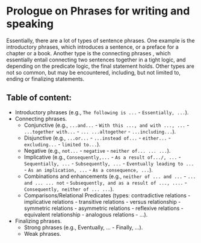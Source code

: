 # Prologue on Phrases for writing and speaking

Essentially, there are a lot of types of sentence phrases. One example is the introductory phrases, which introduces a sentence, or a preface for a chapter or a book. Another type is the connecting phrases , which essentially entail connecting two sentences together in a tight logic, and depending on the predicate logic, the final statement holds. Other types are not so common, but may be encountered, including, but not limited to, ending or finalizing statements.

## Table of content: 
* Introductory phrases (e.g., `The following is ...` - `Essentially, ...`).
* Connecting phrases.
  - Conjunctive (e.g., `...and...` - `With this ..., and with ..., ...` - `...together with...` - `... ...altogether` - `...including...`).
  - Disjunctive (e.g., `...or...` - `...instead of...` - `either...` - `excluding...` - `limited to...`).
  - Negative (e.g., `not...` - `negative` - `neither of... ... ...`).
  - Implicative (e.g., `Consequently,...` - `As a result of.../, ...` - `Sequentially, ...` - `Subsequently, ...` - `Eventually leading to ...` - `As an implication, ...` -  `As a consequence, ...`).
  - Combinations and enhancements (e.g., `neither of ... and ...` - `... and ... ... not` - `Subsequently, and as a result of ..., ....` - `Consequently, neither of ... ...`).
  - Comparisons/Relational Predicates (types: contradictive relations - implicative relations - transitive relations - versus relationship - symmetric relations - asymmetric relations - reflexive relations - equivalent relationship - analogous relations - ...).
* Finalizing phrases.
  - Strong phrases (e.g., Eventually, ... - Finally, ...).
  - Weak phrases.
